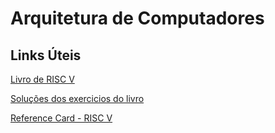 # Arquitetura de Computadores

## Links Úteis

[Livro de RISC V](https://drive.google.com/file/d/1JSh2RMeTDyidUIz9AMf5py37yQzZqTYB/view)

[Soluções dos exercicios do livro](https://drive.google.com/file/d/1wkxOfkE40SjqbCgZxCHgplU-CPs7gPPS/view?usp=sharing)

[Reference Card - RISC V](https://drive.google.com/file/d/1MQolXTxxV6LVymhPsJGbm1Gz2Rm-weGA/view?usp=sharing)

